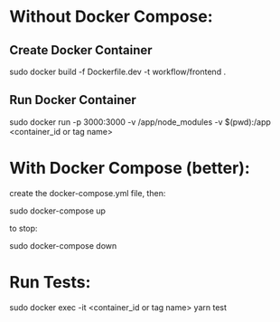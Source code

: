 # Without Docker Compose:

## Create Docker Container

sudo docker build -f Dockerfile.dev -t workflow/frontend .

## Run Docker Container

sudo docker run -p 3000:3000 -v /app/node_modules -v $(pwd):/app <container_id or tag name>

# With Docker Compose (better):

create the docker-compose.yml file, then:

sudo docker-compose up

to stop:

sudo docker-compose down

# Run Tests:

sudo docker exec -it <container_id or tag name> yarn test 

